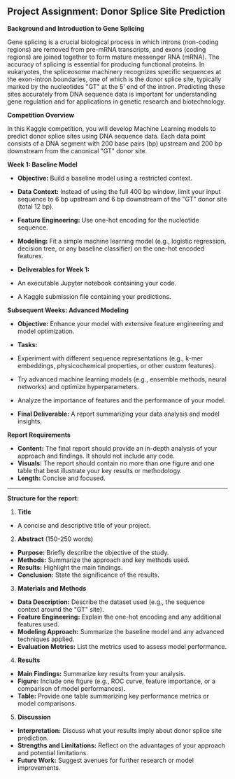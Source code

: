 ## Project Assignment: Donor Splice Site Prediction

**Background and Introduction to Gene Splicing**

Gene splicing is a crucial biological process in which introns (non-coding regions) are removed from pre-mRNA transcripts, and exons (coding regions) are joined together to form mature messenger RNA (mRNA). The accuracy of splicing is essential for producing functional proteins. In eukaryotes, the spliceosome machinery recognizes specific sequences at the exon-intron boundaries, one of which is the donor splice site, typically marked by the nucleotides "GT" at the 5' end of the intron. Predicting these sites accurately from DNA sequence data is important for understanding gene regulation and for applications in genetic research and biotechnology.

**Competition Overview**

In this Kaggle competition, you will develop Machine Learning models to predict donor splice sites using DNA sequence data. Each data point consists of a DNA segment with 200 base pairs (bp) upstream and 200 bp downstream from the canonical "GT" donor site.

**Week 1: Baseline Model**

-   **Objective:** Build a baseline model using a restricted context.
-   **Data Context:** Instead of using the full 400 bp window, limit your input sequence to 6 bp upstream and 6 bp downstream of the "GT" donor site (total 12 bp).
-   **Feature Engineering:** Use one-hot encoding for the nucleotide sequence.
-   **Modeling:** Fit a simple machine learning model (e.g., logistic regression, decision tree, or any baseline classifier) on the one-hot encoded features.
-   **Deliverables for Week 1:**

-   An executable Jupyter notebook containing your code.
-   A Kaggle submission file containing your predictions.

**Subsequent Weeks: Advanced Modeling**

-   **Objective:** Enhance your model with extensive feature engineering and model optimization.
-   **Tasks:**

-   Experiment with different sequence representations (e.g., k-mer embeddings, physicochemical properties, or other custom features).
-   Try advanced machine learning models (e.g., ensemble methods, neural networks) and optimize hyperparameters.
-   Analyze the importance of features and the performance of your model.

-   **Final Deliverable:** A report summarizing your data analysis and model insights.

**Report Requirements**

-   **Content:** The final report should provide an in-depth analysis of your approach and findings. It should not include any code.
-   **Visuals:** The report should contain no more than one figure and one table that best illustrate your key results or methodology.
-   **Length:** Concise and focused.

----------

**Structure for the** **report:**

1.  **Title**

-   A concise and descriptive title of your project.

2.  **Abstract** (150-250 words)

-   **Purpose:** Briefly describe the objective of the study.
-   **Methods:** Summarize the approach and key methods used.
-   **Results:** Highlight the main findings.
-   **Conclusion:** State the significance of the results.

3.  **Materials and Methods**

-   **Data Description:** Describe the dataset used (e.g., the sequence context around the "GT" site).
-   **Feature Engineering:** Explain the one-hot encoding and any additional features used.
-   **Modeling Approach:** Summarize the baseline model and any advanced techniques applied.
-   **Evaluation Metrics:** List the metrics used to assess model performance.

4.  **Results**

-   **Main Findings:** Summarize key results from your analysis.
-   **Figure:** Include one figure (e.g., ROC curve, feature importance, or a comparison of model performances).
-   **Table:** Provide one table summarizing key performance metrics or model comparisons.

5.  **Discussion**

-   **Interpretation:** Discuss what your results imply about donor splice site prediction.
-   **Strengths and Limitations:** Reflect on the advantages of your approach and potential limitations.
-   **Future Work:** Suggest avenues for further research or model improvements.
